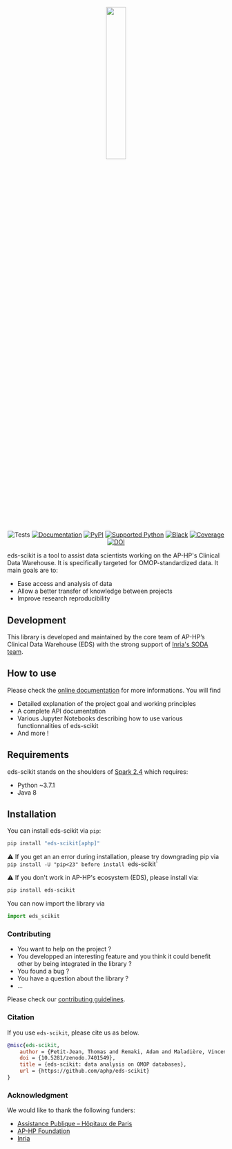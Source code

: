 <div align="center">

<p align="center">
  <a href="https://aphp.github.io/eds-scikit/">
    <img src="https://github.com/aphp/eds-scikit/raw/main/docs/_static/scikit_logo_text.png" width="30%" onerror="this.style.display='none'">
  </a>
</p>

#

<p align="center">

![Tests](https://img.shields.io/github/actions/workflow/status/aphp/eds-scikit/testing.yml?branch=main&label=tests&style=flat-square)
[![Documentation](https://img.shields.io/github/actions/workflow/status/aphp/eds-scikit/publish_doc.yml?branch=main&label=docs&style=flat-square)](https://aphp.github.io/eds-scikit/latest/)
[![PyPI](https://img.shields.io/pypi/v/eds-scikit?color=blue&style=flat-square)](https://pypi.org/project/eds-scikit/)
[![Supported Python](https://img.shields.io/badge/python-%3E%3D%203.7.1%20%7C%20%3C%203.8-brightgreen?style=flat-square)](https://www.python.org/)
[![Black](https://img.shields.io/badge/code%20style-black-black?style=flat-square)]([https://www.python.org/](https://github.com/psf/black))
[![Coverage](https://codecov.io/github/aphp/eds-scikit/coverage.svg)](https://raw.githubusercontent.com/aphp/eds-scikit/coverage/coverage.txt)
[![DOI](https://zenodo.org/badge/571584236.svg)](https://zenodo.org/badge/latestdoi/571584236&style=flat-square)

</p>
</div>


eds-scikit is a tool to assist data scientists working on the AP-HP's Clinical Data Warehouse. It is specifically targeted for OMOP-standardized data. It main goals are to:

- Ease access and analysis of data
- Allow a better transfer of knowledge between projects
- Improve research reproducibility

## Development

This library is developed and maintained by the core team of AP-HP’s Clinical Data Warehouse (EDS) with the strong support of [Inria's SODA team](https://team.inria.fr/soda/).

## How to use

Please check the [online documentation](https://aphp.github.io/eds-scikit/) for more informations. You will find
- Detailed explanation of the project goal and working principles
- A complete API documentation
- Various Jupyter Notebooks describing how to use various functionnalities of eds-scikit
- And more !
## Requirements
eds-scikit stands on the shoulders of [Spark 2.4](https://spark.apache.org/docs/2.4.8/index.html) which requires:

- Python ~3.7.1
- Java 8
## Installation

You can install eds-scikit via `pip`:

```bash
pip install "eds-scikit[aphp]"
```

:warning: If you get an an error during installation, please try downgrading pip via `pip install -U "pip<23" before install `eds-scikit`

:warning: If you don't work in AP-HP's ecosystem (EDS), please install via:

```bash
pip install eds-scikit
```

You can now import the library via

```python
import eds_scikit
```
### Contributing

- You want to help on the project ?
- You developped an interesting feature and you think it could benefit other by being integrated in the library ?
- You found a bug ?
- You have a question about the library ?
- ...

Please check our [contributing guidelines](https://aphp.github.io/eds-scikit/contributing/).

### Citation

If you use `eds-scikit`, please cite us as below.

```bibtex
@misc{eds-scikit,
    author = {Petit-Jean, Thomas and Remaki, Adam and Maladière, Vincent and Varoquaux, Gaël and Bey, Romain},
    doi = {10.5281/zenodo.7401549},
    title = {eds-scikit: data analysis on OMOP databases},
    url = {https://github.com/aphp/eds-scikit}
}
```

### Acknowledgment

We would like to thank the following funders:
- [Assistance Publique – Hôpitaux de Paris](https://www.aphp.fr/)
- [AP-HP Foundation](https://fondationrechercheaphp.fr/)
- [Inria](https://www.inria.fr)
